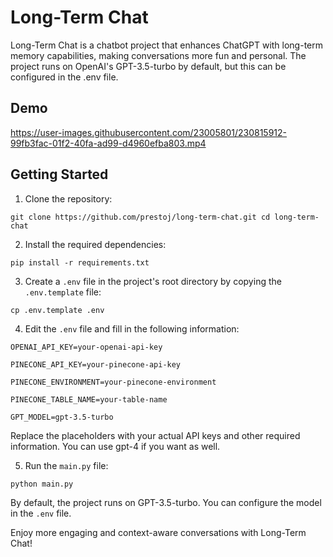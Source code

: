 # Long-Term Chat

Long-Term Chat is a chatbot project that enhances ChatGPT with long-term memory capabilities, making conversations more fun and personal. The project runs on OpenAI's GPT-3.5-turbo by default, but this can be configured in the .env file.

## Demo

https://user-images.githubusercontent.com/23005801/230815912-99fb3fac-01f2-40fa-ad99-d4960efba803.mp4


## Getting Started

1. Clone the repository:

`git clone https://github.com/prestoj/long-term-chat.git
cd long-term-chat`


2. Install the required dependencies:

`pip install -r requirements.txt`


3. Create a `.env` file in the project's root directory by copying the `.env.template` file:

`cp .env.template .env`


4. Edit the `.env` file and fill in the following information:


```
OPENAI_API_KEY=your-openai-api-key

PINECONE_API_KEY=your-pinecone-api-key

PINECONE_ENVIRONMENT=your-pinecone-environment

PINECONE_TABLE_NAME=your-table-name

GPT_MODEL=gpt-3.5-turbo
```


Replace the placeholders with your actual API keys and other required information. You can use gpt-4 if you want as well.

5. Run the `main.py` file:

`python main.py`

By default, the project runs on GPT-3.5-turbo. You can configure the model in the `.env` file.

Enjoy more engaging and context-aware conversations with Long-Term Chat!
